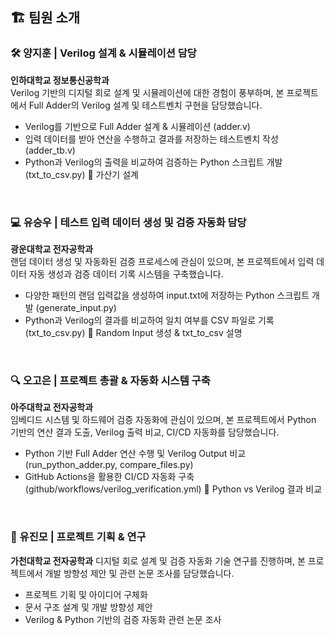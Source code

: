 ## 🏗️ 팀원 소개
### 🛠️ 양지훈 | Verilog 설계 & 시뮬레이션 담당  
**인하대학교 정보통신공학과**  
Verilog 기반의 디지털 회로 설계 및 시뮬레이션에 대한 경험이 풍부하며, 본 프로젝트에서 Full Adder의 Verilog 설계 및 테스트벤치 구현을 담당했습니다.  

- Verilog를 기반으로 Full Adder 설계 & 시뮬레이션 (adder.v)
- 입력 데이터를 받아 연산을 수행하고 결과를 저장하는 테스트벤치 작성 (adder_tb.v)
- Python과 Verilog의 출력을 비교하여 검증하는 Python 스크립트 개발 (txt_to_csv.py)
🔗 가산기 설계

<br>

### 💻 유승우 | 테스트 입력 데이터 생성 및 검증 자동화 담당  
**광운대학교 전자공학과**  
랜덤 데이터 생성 및 자동화된 검증 프로세스에 관심이 있으며, 본 프로젝트에서 입력 데이터 자동 생성과 검증 데이터 기록 시스템을 구축했습니다.  

- 다양한 패턴의 랜덤 입력값을 생성하여 input.txt에 저장하는 Python 스크립트 개발 (generate_input.py)
- Python과 Verilog의 결과를 비교하여 일치 여부를 CSV 파일로 기록 (txt_to_csv.py)
🔗 Random Input 생성 & txt_to_csv 설명
<br>

### 🔍 오고은 | 프로젝트 총괄 & 자동화 시스템 구축  
**아주대학교 전자공학과**  
임베디드 시스템 및 하드웨어 검증 자동화에 관심이 있으며, 본 프로젝트에서 Python 기반의 연산 결과 도출, Verilog 출력 비교, CI/CD 자동화를 담당했습니다.  

- Python 기반 Full Adder 연산 수행 및 Verilog Output 비교 (run_python_adder.py, compare_files.py)
- GitHub Actions을 활용한 CI/CD 자동화 구축 (github/workflows/verilog_verification.yml)
🔗 Python vs Verilog 결과 비교
<br>

### 🚀 유진모 | 프로젝트 기획 & 연구
**가천대학교 전자공학과**
디지털 회로 설계 및 검증 자동화 기술 연구를 진행하며, 본 프로젝트에서 개발 방향성 제안 및 관련 논문 조사를 담당했습니다.  

- 프로젝트 기획 및 아이디어 구체화
- 문서 구조 설계 및 개발 방향성 제안
- Verilog & Python 기반의 검증 자동화 관련 논문 조사
<br>
